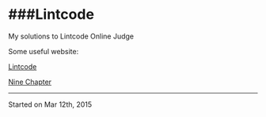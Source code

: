 ###Lintcode
==========

My solutions to Lintcode Online Judge

Some useful website:

[Lintcode](http://www.lintcode.com/en/problem/)

[Nine Chapter](http://www.ninechapter.com/solutions/)

-----------------------------------------
Started on Mar 12th, 2015
